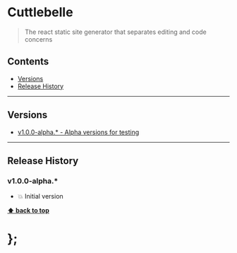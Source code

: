 Cuttlebelle
===========

> The react static site generator that separates editing and code concerns


## Contents

* [Versions](#install)
* [Release History](#release-history)


----------------------------------------------------------------------------------------------------------------------------------------------------------------


## Versions

* [v1.0.0-alpha.* - Alpha versions for testing](v100-alpha)


----------------------------------------------------------------------------------------------------------------------------------------------------------------


## Release History

### v1.0.0-alpha.*

- 💥 Initial version


**[⬆ back to top](#contents)**


# };
